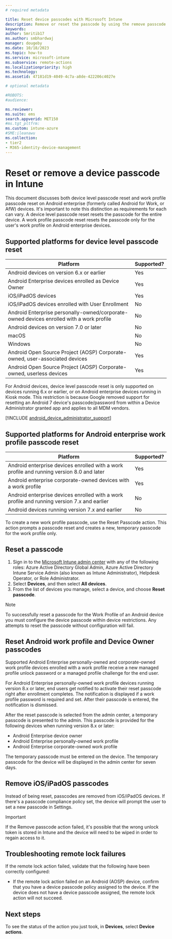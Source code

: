 ```yaml
---
# required metadata

title: Reset device passcodes with Microsoft Intune
description: Remove or reset the passcode by using the remove passcode action on devices you manage or monitor with Intune.
keywords:
author: Smritib17
ms.author: smbhardwaj
manager: dougeby
ms.date: 10/18/2023
ms.topic: how-to
ms.service: microsoft-intune
ms.subservice: remote-actions
ms.localizationpriority: high
ms.technology:
ms.assetid: 47181d19-4049-4c7a-a8de-422206c4027e

# optional metadata

#ROBOTS:
#audience:

ms.reviewer:
ms.suite: ems
search.appverid: MET150
#ms.tgt_pltfrm:
ms.custom: intune-azure
#SME:ileanawu
ms.collection:
- tier2
- M365-identity-device-management
---
```


# Reset or remove a device passcode in Intune

This document discusses both device level passcode reset and work profile passcode reset on Android enterprise (formerly called Android for Work, or AfW) devices. It's important to note this distinction as requirements for each can vary. A device level passcode reset resets the passcode for the entire device. A work profile passcode reset resets the passcode only for the user's work profile on Android enterprise devices.

## Supported platforms for device level passcode reset

| Platform | Supported? |
| ---- | ---- |
| Android devices on version 6.x or earlier | Yes |
| Android Enterprise devices enrolled as Device Owner | Yes |
| iOS/iPadOS devices | Yes |
| iOS/iPadOS devices enrolled with User Enrollment | No |
| Android Enterprise personally-owned/corporate-owned devices enrolled with a work profile | No |
| Android devices on version 7.0 or later | No |
| macOS | No |
| Windows | No |
| Android Open Source Project (AOSP) Corporate-owned, user-associated devices | Yes |
| Android Open Source Project (AOSP) Corporate-owned, userless devices | Yes |

For Android devices, device level passcode reset is only supported on devices running 6.x or earlier, or on Android enterprise devices running in Kiosk mode. This restriction is because Google removed support for resetting an Android 7 device's passcode/password from within a Device Administrator granted app and applies to all MDM vendors.


 [!INCLUDE [android_device_administrator_support](../includes/android-device-administrator-support.md)]

## Supported platforms for Android enterprise work profile passcode reset

| Platform | Supported? |
| ---- | ---- |
| Android enterprise devices enrolled with a work profile and running version 8.0 and later | Yes |
| Android enterprise corporate-owned devices with a work profile | Yes |
| Android enterprise devices enrolled with a work profile and running version 7.x and earlier | No |
| Android devices running version 7.x and earlier | No |

To create a new work profile passcode, use the Reset Passcode action. This action prompts a passcode reset and creates a new, temporary passcode for the work profile only.

## Reset a passcode

1. Sign in to the [Microsoft Intune admin center](https://go.microsoft.com/fwlink/?linkid=2109431) with any of the following roles: Azure Active Directory Global Admin, Azure Active Directory Intune Service Admin (also known as Intune Administrator), Helpdesk Operator, or Role Administrator.
2. Select **Devices**, and then select **All devices**.
3. From the list of devices you manage, select a device, and choose **Reset passcode**.

> [!NOTE]
> To successfully reset a passcode for the Work Profile of an Android device you must configure the device passcode within device restrictions. Any attempts to reset the passcode without configuration will fail.


## Reset Android work profile and Device Owner passcodes

Supported Android Enterprise personally-owned and corporate-owned work profile devices enrolled with a work profile receive a new managed profile unlock password or a managed profile challenge for the end user.

For Android Enterprise personally-owned work profile devices running version 8.x or later, end users get notified to activate their reset passcode right after enrollment completes. The notification is displayed if a work profile password is required and set. After their passcode is entered, the notification is dismissed.

After the reset passcode is selected from the admin center, a temporary passcode is presented to the admin. This passcode is provided for the following devices when running version 8.x or later:

- Android Enterprise device owner
- Android Enterprise personally-owned work profile
- Android Enterprise corporate-owned work profile

The temporary passcode must be entered on the device. The temporary passcode for the device will be displayed in the admin center for seven days.

## Remove iOS/iPadOS passcodes

Instead of being reset, passcodes are removed from iOS/iPadOS devices. If there's a passcode compliance policy set, the device will prompt the user to set a new passcode in Settings.

> [!IMPORTANT]
> If the Remove passcode action failed, it's possible that the wrong unlock token is stored in Intune and the device will need to be wiped in order to regain access to it. 

## Troubleshooting remote lock failures

If the remote lock action failed, validate that the following have been correctly configured:

- If the remote lock action failed on an Android (AOSP) device, confirm that you have a device passcode policy assigned to the device. If the device does not have a device passcode assigned, the remote lock action will not succeed.

## Next steps

To see the status of the action you just took, in **Devices**, select **Device actions**.
